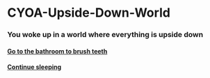 # CYOA-Upside-Down-World
### You woke up in a world where everything is upside down
#### [Go to the bathroom to brush teeth](situations/bedroom.html)
#### [Continue sleeping](situations/bedcollapse.html)